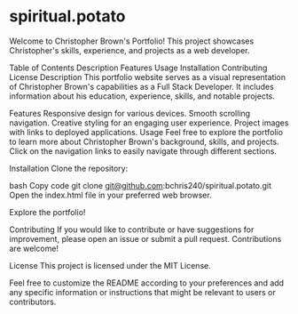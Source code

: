 # spiritual.potato
Welcome to Christopher Brown's Portfolio! This project showcases Christopher's skills, experience, and projects as a web developer.

Table of Contents
Description
Features
Usage
Installation
Contributing
License
Description
This portfolio website serves as a visual representation of Christopher Brown's capabilities as a Full Stack Developer. It includes information about his education, experience, skills, and notable projects.

Features
Responsive design for various devices.
Smooth scrolling navigation.
Creative styling for an engaging user experience.
Project images with links to deployed applications.
Usage
Feel free to explore the portfolio to learn more about Christopher Brown's background, skills, and projects. Click on the navigation links to easily navigate through different sections.

Installation
Clone the repository:

bash
Copy code
git clone git@github.com:bchris240/spiritual.potato.git
Open the index.html file in your preferred web browser.

Explore the portfolio!

Contributing
If you would like to contribute or have suggestions for improvement, please open an issue or submit a pull request. Contributions are welcome!

License
This project is licensed under the MIT License.

Feel free to customize the README according to your preferences and add any specific information or instructions that might be relevant to users or contributors.